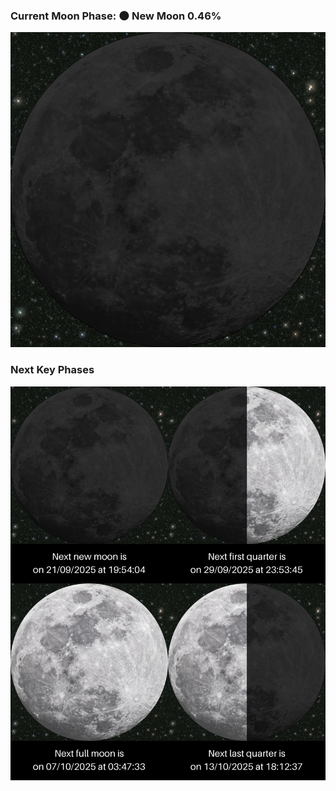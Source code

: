 ### Current Moon Phase: 🌑 New Moon 0.46%
![Moon Phase](moonphase.png)
### Next Key Phases
![Gallery](gallery.png)